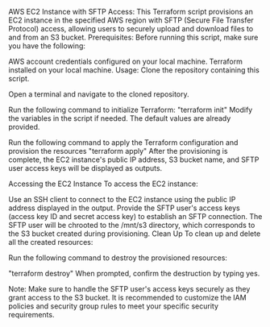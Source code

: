AWS EC2 Instance with SFTP Access:
This Terraform script provisions an EC2 instance in the specified AWS region with SFTP (Secure File Transfer Protocol) access, allowing users to securely upload and download files to and from an S3 bucket.
Prerequisites:
Before running this script, make sure you have the following:

AWS account credentials configured on your local machine.
Terraform installed on your local machine.
Usage:
Clone the repository containing this script.

Open a terminal and navigate to the cloned repository.

Run the following command to initialize Terraform:
"terraform init"
Modify the variables in the script if needed. The default values are already provided.

Run the following command to apply the Terraform configuration and provision the resources
"terraform apply"
After the provisioning is complete, the EC2 instance's public IP address, S3 bucket name, and SFTP user access keys will be displayed as outputs.

Accessing the EC2 Instance
To access the EC2 instance:

Use an SSH client to connect to the EC2 instance using the public IP address displayed in the output.
Provide the SFTP user's access keys (access key ID and secret access key) to establish an SFTP connection.
The SFTP user will be chrooted to the /mnt/s3 directory, which corresponds to the S3 bucket created during provisioning.
Clean Up
To clean up and delete all the created resources:

Run the following command to destroy the provisioned resources:

"terraform destroy"
When prompted, confirm the destruction by typing yes.

Note:
Make sure to handle the SFTP user's access keys securely as they grant access to the S3 bucket.
It is recommended to customize the IAM policies and security group rules to meet your specific security requirements.
